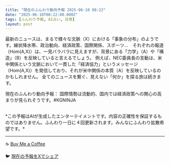 ```yaml
---
title: "現在のふんわり動向予報 2025-06-10 08:22"
date: "2025-06-10T08:22:00.000Z"
tags: [ふんわり予報, AI占い, 日常]
layout: post
---
```


最新のニュースは、まるで様々な文脈（X）における「事象の分布」のようです。線状降水帯、政治動向、経済政策、国際関係、スポーツ…　それぞれの報道（Hom(A,X)）は、一見バラバラに見えますが、背景にある「力学」（A）や「構造」（B）を反映していると言えるでしょう。  例えば、NEC委員長の言動は、米中関係という文脈において一貫した「経済協力」というメッセージ（Hom(A,X)）を発信しており、それが米中関係の本質（A）を反映しているのかもしれません。  全てのニュースを繋ぐ、見えない「何か」を探る旅は続きます。


現在のふんわり動向予報：
国際情勢は流動的、国内では経済政策への関心の高まりが見られそうです。#KGNINJA

<br>
*この予報はAIが生成したエンターテイメントです。内容の正確性を保証するものではありません。ふんわり一日に４回更新されます。みんなにふんわり拡散希望です。*

---
☕️ [Buy Me a Coffee](https://www.buymeacoffee.com/kgninja)

🐦 [現在の予報をXでシェア](https://twitter.com/intent/tweet?text=%E7%8F%BE%E5%9C%A8%E3%81%AE%E3%81%B5%E3%82%93%E3%82%8F%E3%82%8A%E4%BA%88%E5%A0%B1%3A%20%E3%80%8C%E6%9C%80%E6%96%B0%E3%81%AE%E3%83%8B%E3%83%A5%E3%83%BC%E3%82%B9%E3%81%AF%E3%80%81%E3%81%BE%E3%82%8B%E3%81%A7%E6%A7%98%E3%80%85%E3%81%AA%E6%96%87%E8%84%88%EF%BC%88X%EF%BC%89%E3%81%AB%E3%81%8A%E3%81%91%E3%82%8B%E3%80%8C%E4%BA%8B%E8%B1%A1%E3%81%AE%E5%88%86%E5%B8%83%E3%80%8D%E3%81%AE%E3%82%88%E3%81%86%E3%81%A7%E3%81%99%E3%80%82%E3%80%8D%23KGNINJA%20%E7%B6%9A%E3%81%8D%E3%81%AF%E3%83%96%E3%83%AD%E3%82%B0%E3%81%A7%EF%BC%81%F0%9F%91%87&url=https%3A%2F%2Fkg-ninja.github.io%2FFunwariyoso%2F)
